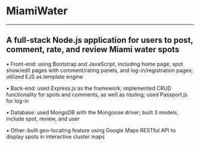 # MiamiWater
---
A full-stack Node.js application for users to post, comment, rate, and review Miami water spots
---
▪ Front-end: using Bootstrap and JavaScript, including home page, spot show/edit pages with comment/rating panels, and log-in/registration pages; utilized EJS as template engine

▪ Back-end: used Express.js as the framework; implemented CRUD functionality for spots and comments, as well as routing; used Passport.js for log-in 

▪ Database: used MongoDB with the Mongoose driver; built 3 models, include spot, review, and user

▪ Other: built geo-locating feature using Google Maps RESTful API to display spots in interactive cluster maps
